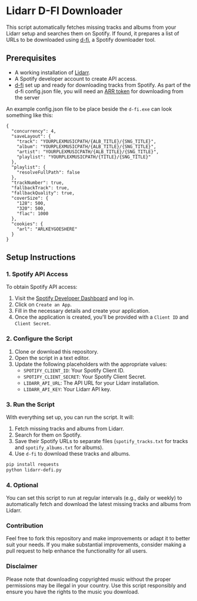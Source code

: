 # Lidarr D-FI Downloader

This script automatically fetches missing tracks and albums from your Lidarr setup and searches them on Spotify. If found, it prepares a list of URLs to be downloaded using [d-fi](https://github.com/spotDL/d-fi), a Spotify downloader tool.

## Prerequisites

- A working installation of [Lidarr](https://lidarr.audio/).
- A Spotify developer account to create API access.
- [d-fi](https://notabug.org/sayem314/d-fi) set up and ready for downloading tracks from Spotify. As part of the d-fi config.json file, you will need an [ARR token](https://rentry.org/firehawk52#deezer-arls) for downloading from the server

An example config.json file to be place beside the `d-fi.exe` can look something like this:
```
{
  "concurrency": 4,
  "saveLayout": {
    "track": "YOURPLEXMUSICPATH/{ALB_TITLE}/{SNG_TITLE}",
    "album": "YOURPLEXMUSICPATH/{ALB_TITLE}/{SNG_TITLE}",
    "artist": "YOURPLEXMUSICPATH/{ALB_TITLE}/{SNG_TITLE}",
    "playlist": "YOURPLEXMUSICPATH/{TITLE}/{SNG_TITLE}"
  },
  "playlist": {
    "resolveFullPath": false
  },
  "trackNumber": true,
  "fallbackTrack": true,
  "fallbackQuality": true,
  "coverSize": {
    "128": 500,
    "320": 500,
    "flac": 1000
  },
  "cookies": {
    "arl": "ARLKEYGOESHERE"
  }
}
```

## Setup Instructions

### 1. Spotify API Access

To obtain Spotify API access:

1. Visit the [Spotify Developer Dashboard](https://developer.spotify.com/dashboard/applications) and log in.
2. Click on `Create an App`.
3. Fill in the necessary details and create your application.
4. Once the application is created, you'll be provided with a `Client ID` and `Client Secret`.

### 2. Configure the Script

1. Clone or download this repository.
2. Open the script in a text editor.
3. Update the following placeholders with the appropriate values:
   - `SPOTIFY_CLIENT_ID`: Your Spotify Client ID.
   - `SPOTIFY_CLIENT_SECRET`: Your Spotify Client Secret.
   - `LIDARR_API_URL`: The API URL for your Lidarr installation.
   - `LIDARR_API_KEY`: Your Lidarr API key.

### 3. Run the Script

With everything set up, you can run the script. It will:

1. Fetch missing tracks and albums from Lidarr.
2. Search for them on Spotify.
3. Save their Spotify URLs to separate files (`spotify_tracks.txt` for tracks and `spotify_albums.txt` for albums).
4. Use `d-fi` to download these tracks and albums.

```bash
pip install requests
python lidarr-defi.py
```
### 4. Optional
You can set this script to run at regular intervals (e.g., daily or weekly) to automatically fetch and download the latest missing tracks and albums from Lidarr.

### Contribution
Feel free to fork this repository and make improvements or adapt it to better suit your needs. If you make substantial improvements, consider making a pull request to help enhance the functionality for all users.

### Disclaimer
Please note that downloading copyrighted music without the proper permissions may be illegal in your country. Use this script responsibly and ensure you have the rights to the music you download.
